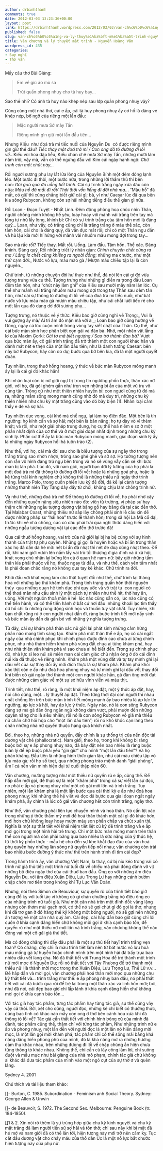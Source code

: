 ```yaml
---
author: drbinhthanh
comments: true
date: 2012-03-03 13:23:36+00:00
layout: post
link: https://drbinhthanh.wordpress.com/2012/03/03/van-ch%c6%b0%c6%a1ng-va-ly-thuy%e1%ba%bft-m%e1%ba%a5t-trinh-nguy%e1%bb%85n-hoang-van/
published: false
slug: van-ch%c6%b0%c6%a1ng-va-ly-thuy%e1%ba%bft-m%e1%ba%a5t-trinh-nguy%e1%bb%85n-hoang-van
title: Văn chương và lý thuyết mất trinh - Nguyễn Hoàng Văn
wordpress_id: 435
categories:
- Suy nghĩ
- Thơ văn
---
```


Mấy câu thơ Bùi Giáng:


<blockquote>Em về giũ áo mù sa

Trút quần phong nhuỵ cho tà huy bay...</blockquote>


Sao thế nhỉ? Có ánh tà huy nào khép nép sau lớp quần phong nhuỵ vậy?

Cũng cùng một nhà thơ, cái e ấp, cái tà huy phong nhuỵ ấy cơ hồ là dáng vẻ khép nép, bỡ ngỡ của riêng một lần đầu:


<blockquote>Mặc người mưa Sở mây Tần

Riêng mình gìn giữ một lần đầu tiên...</blockquote>




Nhưng Kiều ­ như đoá trà mi tiếc nuối của Nguyễn Du ­ có được riêng mình gìn giữ thế đâu? _Tiếc thay một đoá trà mi / Con ong đã tỏ đường đi lối về.._.Kiều vùi hoa dập liễu, Kiều chán chê mưa Sở mây Tần, những mười lăm năm trời, vậy mà, vẫn có thể ngửng đầu với Kim cái ngày hạnh ngộ: _Chữ trinh còn một chút này...<!-- more -->_




Rồi người sương phụ lay lắt lửa lòng của Nguyễn Bính một đêm đông lạnh lẽo. Một bước đi thôi, một bước nữa, trong những lời thầm thủ thỉ bên con: _Gái goá qua đò uổng tiết trinh_. Cái sự trinh trắng ngày xưa đâu còn nữa: _Màu hồ đã mất đi rồi/ Thôi thôi vốn liếng đi đời nhà ma.._. “Màu hồ” đã mất, có giữ thì cũng chẳng biết giữ cái gì; bà, ví như Caesar lúc đã qua bên kia sông Rubycon, không còn sợ hãi những tiếng điều thế gian gì nữa.




Rồi Loan - Ðoạn Tuyệt - Nhất Linh. Ðêm động phòng hoa chúc nhìn Thân, người chồng mình không hề yêu, loay hoay với mảnh vải trắng trên tay mà lòng tự nhủ lấy lòng, khinh bỉ: Chỉ có sự trinh trắng của tâm hồn mới là đáng quý... Loan, như vậy, có trắng cũng chỉ là trăng trắng ở màu thể xác, còn tâm hồn, cái cho là đáng quý, đã vẩn đục mất rồi; chỉ có một Thân ngu đần và hủ lậu kia mới hí hửng với mảnh vải nhuốm màu mong đợi trong tay...




Sao mà rắc rối? Tiếc thay. Mất rồi. Uổng. Làm đầu. Tâm hồn. Thể xác. Ðáng khinh. Ðáng quý. Rồi những triết lý nhân gian: _Chính chuyên chết cũng ra ma / Lẳng lơ chết cũng khiêng ra ngoài đồng_; những ma chước, như một thứ cạm đời:_ Nước vỏ lựu, máu mào gà / Mượn màu chiêu tập lại là còn nguyên._




Chữ trinh, từ những chuyện đời hư thực như thế, đã nói lên cái gì đó vừa tượng trưng vừa cụ thể. Tượng trưng như những gì diễn ra trong đầu Loan đêm tân hôn, như “chút này làm ghi” của Kiều sau mười mấy năm lăn lóc. Cụ thể như mảnh vải trắng nhuốm màu mong đợi trong tay Thân sau đêm tân hôn, như cái sự thông tỏ đường đi lối về của đoá trà mi tiếc nuối, như bát nước vỏ lựu máu mào gà mượn màu chiêu tập, như cái chắt lưỡi tiếc rẻ cho một lần qua đò dang dở đời sương phụ...




Tượng trưng, nó thuộc về ý thức: Kiều bao giờ cũng nghĩ về Trọng:_ Vui là vui gượng ấy mà/ Ai tri âm đó mặn mà với ai_; Loan bao giờ cũng hướng về Dũng, ngay cả lúc cuộn mình trong vòng tay siết chặt của Thân. Cụ thể, như cái bức màn sinh học phân biệt con gái và đàn bà. Nhớ, một nhân vật lẳng lơ của Maxim Gorki: _Gái tơ mà biết ngượng / Sao trở thành đàn bà?_ Vượt qua bức màn ấy, cô gái trinh trắng đã trở thành một con người khác hẳn và đánh mất nét e thẹn của một lần đầu tiên; như là danh tướng Caesar: bên này bờ Rubycon, hãy còn do dự; bước qua bờ bên kia, đã là một người quyết đoán.




Tuy nhiên, trong thuở hồng hoang, ý thức về bức màn Rubycon mỏng manh ấy lại là cái gì đó khác hẳn!




Khi nhân loại còn bị nữ giới ngự trị trong tín ngưỡng phồn thực, thân xác nữ giới, với họ, đã gói ghém gần như trọn vẹn những bí ẩn của một vũ trụ vô cùng tận. Trông cứ như một thiên nhiên huyền bí: con người cũng từ đó mà ra, những mầm sống mong manh cũng nhờ đó mà duy trì, những chu kỳ thiên nhiên như chu kỳ mặt trăng cũng vào đó bày biện (1). Nhân loại cảm thấy e dè và sợ hãi.




Tuy nhiên dục vọng, cái khó mà chế ngự, lại làm họ điên đảo. Một bên là tín ngưỡng: họ kính cẩn và sợ hãi; một bên là bản năng: họ tự dày vò vì thèm khát; và rồi, như một giải pháp trung dung, họ cụ thể hoá niềm e sợ ở một phần nhất định của cơ thể và ở một giai đoạn nhất định trong những chu kỳ sinh lý. Phần cơ thể ấy là bức màn Rubycon mỏng manh, giai đoạn sinh lý ấy là những ngày Rubycon hối hả tuôn trào (2).




Như thế, với họ, cái mà đời sau cho là biểu tượng của sự ngây thơ trong trắng trông sao nhờn nhợn, trông sao ghê ghê và sờ sợ. Họ tưởng tượng nên con rắn vô hình đang trú ngụ bên trong và nó sẽ vùng vẫy cắn xé khi bức màn bị tàn phá. Lúc đó, với nam giới, người bạn đời lý tưởng của họ phải là một đoá trà mi đã thông tỏ đường đi lối về: hoặc là những goá phụ, hoặc là kẻ từng trải kinh nghiệm chứ không thể là những thiếu nữ ngây thơ trinh trắng. Marco Polo, trong cuốn phiên lưu ký để đời, đã kể lại cảnh tượng những thanh niên Tây Tạng đây đẩy từ chối, không chịu làm chồng trinh nữ.




Và như thế, những đoá trà mi! Ðể thông tỏ đường đi lối về, họ phải nhờ cậy đến những quyền năng siêu nhiên nào đó: viên tù trưởng, vị pháp sư hay thậm chí những ngẫu tượng dương vật bằng gỗ hay bằng đá tại các đền thờ. Tại Malabar Coast, những thiếu nữ sắp lấy chồng phải sính lễ cầu xin để được những pháp sư “hái hoa” trước lễ thành hôn; trong xã hội La Mã cổ đại, trước khi về nhà chồng, các cô dâu phải trải qua nghi thức dâng hiến với những ngẫu tượng dương vật tại các đền thờ trước đã!




Qua cái thuở hồng hoang, vai trò của nữ giới lại bị hạ bệ cùng với sự hình thành của trật tự phụ quyền. Những gì gọi là huyền hoặc và bí ẩn trong thân xác họ đã dần dà hé mở: nét bí ẩn đã nhạt thì nét đe doạ cũng nhạt theo. Ðể rồi, khi nam giới vươn lên nắm lấy vai trò tối thượng ở gia đình và ở xã hội, khát vọng chủ nhân lại bừng lên cả ở quan hệ nam-nữ: bây giờ những tấm thân kia phải thuộc về họ, thuộc ngay từ đầu, và như thế, cách yên tâm nhất là phải đoan chắc rằng nó không qua tay kẻ khác. Chữ trinh ra đời.




Khởi đầu với khát vọng làm chủ thật tuyệt đối như thế, chữ trinh lại thăng hoa với những lạc thú khám phá. Trong tình trạng quần hôn thời nguyên thủy ­ qua những quan hệ tình dục phi quy ước và vô trật tự ­ con người có thể thoả mãn nhu cầu sinh lý một cách tự nhiên như thể hít, thở hay ăn, uống. Với một nguồn thoả mãn ê hề ­ lúc nào cũng sẵn có, lúc nào cũng có thể tiến hành, và có thể tiến hành ở bất cứ nơi đâu ­ những khoái lạc tìm thấy cơ hồ chỉ là những rung động sinh học và thuần tuý vật chất. Tuy nhiên, khi bản chất rừng rú ở con người nhạt dần đi, ràng buộc trinh tiết mới nẩy sinh và bức màn ấy dần dà gắn bó với những ý nghĩa tượng trưng.




Từ đây, cái sự khám phá thân xác nữ giới lại phát sinh những cảm hứng phần nào mang tính sáng tạo. Khám phá một thân thể e ấp, họ có cái ngất ngây của nhà chinh phục khi chinh phục được đỉnh cao chưa ai từng chinh phục, như nhà thám hiểm khám phá vùng đất chưa ai từng khám phá, hay như nhà thiên văn khám phá vì sao chưa ai hề biết đến. Trong sự chinh phục đó, nhà lực sĩ leo núi sẽ miên man cái cảm giác chủ nhân ông ở đó cái đỉnh núi kia đã thuộc về riêng mình. Khám phá một vùng đất và tự tay mình ghi lại dấu vết của sự thay đổi ấy mới đích thực là sự khám phá. Khám phá khối xác thịt còn e ấp như đoá hoa phong nhuỵ và tự mình ghi lại dấu vết thay đổi khi biến cô gái ngây thơ thành một con người khác hẳn, gã đàn ông mới đạt được những cảm giác về một sự sở hữu vĩnh viễn và máu thịt.




Trinh tiết, như thế, rõ ràng, là một khái niệm áp đặt, một ý thức áp đặt, hay, nói cho cùng, một... lý thuyết áp đặt. Theo từng thời đại con người thi nhau chất chồng lên trên bức màn trinh tiết mỏng manh ấy bao nhiêu là áp lực tín ngưỡng, áp lực xã hội, hay áp lực ý thức. Ngày nào, nó là con sông Rubycon đáng sợ mà gã đàn ông ngần ngừ không dám vượt, phải mượn đến những quyền năng cho là siêu nhiên; rồi nó là con sông Rubycon vô giá mà thiếu nữ chần chờ hồi hộp cho “một lần đầu tiên”; rồi nó khô khốc cạn láng theo chân những nhà nữ quyền thuộc hạng quá khích nhất.




Bởi, theo họ, những nhà nữ quyền, đấy chính là sự thống trị của nền độc tài dương vật chế (phallocratic). Nam giới, theo họ, trong khi không bị ràng buộc bởi sự e ấp phong nhuỵ nào, đã bày đặt nên bao nhiêu là ràng buộc luân lý để ép buộc phái yếu “gìn giữ” cho mình “một lần đầu tiên”? Và họ phản kháng. Ðầu tiên là những hình thức gian lận, như cái màu chiêu tập vỏ lựu mào gà; rồi họ sổ toẹt, qua những phong trào mệnh danh “giải phóng”, ầm ĩ cả nền văn minh hiện đại từ cuối thập niên 60.




Văn chương, mường tượng như một thiếu nữ quyến rũ e ấp, cũng thế. Ðể hấp dẫn mời gọi, để thực sự là một “khám phá” trong cả sự viết lẫn sự đọc, nó phải e ấp và phong nhuỵ như một cô gái mới lớn và trinh trắng. Tuy nhiên, một lần khám phá là một lần bước qua cái thời kỳ e ấp như đoá hoa phong nhuỵ; khi những thế hệ viết và đọc đã bước qua giai đoạn ngất ngây khám phá, ấy chính là lúc cô gái văn chương hết còn trinh trắng, ngây thơ.




Như thế, văn chương phải liên tục chuyển mình và hoá thân. Nó cần lột xác trong những ý thức thẩm mỹ mới để hoá thân thành một cái gì đó khác hơn, mới hơn chứ không loay hoay mượn màu son phấn chắp vá chút xuân thì. Nghĩa là một sự thất tiết với khái niệm tiết liệt cũ kỹ để trinh trắng và e ấp mời gọi trong một hình hài trẻ trung. Chỉ một bức màn mỏng manh trên thân thể con người mà còn phải băng qua bao nhiêu là sức nặng của ý thức hệ, từ thời kỳ phồn thực - mẫu hệ cho đến sự khe khắt đạo đức của văn hoá phụ quyền hay những làn sóng nữ quyền tiếp nối nhau; văn chương còn trải bao nhiêu bước đường ý thức như thế trên hành trình đi tìm cái đẹp?




Trong hành trình ấy, văn chương Việt Nam, lạ thay, cứ bị níu kéo trong vai cô trinh nữ già thủ tiết: một trinh nữ tuổi đã về chiều mà phải đỏng đảnh vờ vịt những bộ điệu ngây thơ của cái thuở ban đầu. Õng ẹo với những âm điệu Nguyễn Du, với âm điệu Xuân Diệu, Lưu Trọng Lư hay những cánh bướm chập chờn mơ tiên trong không khí Tự Lực Văn Ðoàn.




Nhưng, nói theo Simon de Beauviour, sự quyến rũ của trinh tiết bao giờ cũng đố kỵ với tuổi tác vì không có gì chán chường bằng bộ điệu õng ẹo của những trinh nữ tuổi già. Như một căn nhà trên một đỉnh đồi: vắng lặng nhưng còn thơm mùi gạch mới, có thể nó sẽ gợi chút gì đó gọi là thơ; nhưng khi đã trơ gan ở đó hàng thế kỷ không một bóng người, nó sẽ gợi nên những ấn tượng về một căn nhà quỷ ám. Cái đẹp, cái hấp dẫn bao giờ cũng chỉ lôi cuốn ở khía cạnh dâng hiến chứ không mời gọi ở khía cạnh bảo tồn, để quyến rũ như một thiếu nữ mới lớn và trinh trắng, văn chương không thể nào đóng vai một cô gái già thủ tiết.




Mà có đóng chăng thì đấy đâu phải là một sự thủ tiết hayï trinh trắng vẹn toàn? Có chăng, đấy chỉ là màu trinh tiết làm nên từ bát nước vỏ lựu hoà máu mồng gà tự huyễn hoặc chính mình trên một hình hài đã trầy trụa bao nhiêu dấu vết lang chạ. Nó đã thất tiết với Trung Hoa để trở thành một trinh nữ mời mọc ở Nguyễn Du; rồi nó thất tiết với Tây Phưong để trở thành một thiếu nữ Hà thành mời mọc trong thơ Xuân Diệu, Lưu Trọng Lư, Thế Lữ v.v... Ðể hấp dẫn và mời gọi, văn chương phải hoá thân mời mọc qua những chu kỳ thất tiết và... trinh trắng như thế: e ấp phong nhuỵ ban đầu, nó phải thất tiết với cái đã bước qua rồi để trẻ lại trong một thân xác và linh hồn mới; bởi, như đã nói, cái đẹp bao giờ chỉ lấp lánh ở khía cạnh dâng hiến chứ không mời gọi ở khía cạnh bảo tồn...




Với tác giả hay tác phẩm, từng tác phẩm hay từng tác giả, sự thể cũng vầy vậy cả thôi. Bởi, xét cho cùng, người đọc, những kẻ chỉ biết có thưởng thức, cũng bạc tình có khác nào mấy con ong ơ thờ bên cánh hoa xưa khi đã thông tỏ lối về? Tác giả cần thất tiết với chính hình bóng cũ của mình đã đành, tác phẩm cũng thế, thậm chí với từng tác phẩm. Như những trinh nữ e ấp và phong nhuỵ, một lần đến với người đọc là một lần nó hiến dâng mời mọc, là một lần gọi mời khám phá; tác phẩm chỉ có thể sống mãi bằng khả năng dâng hiến phong phú của mình, đó là khả năng mở ra những hướng cảm thụ khác nhau, trên những đưòng đi lối về chập chùng ẩn hiện chưa từng thông tỏ khác nhau. Không thế, chỉ cần cù lấy công làm lời, chỉ suông đuột và mẫu mực như bài giảng của nhà mô phạm, chính tác giả chứ không ai khác đã đưa tác phẩm của mình vào một ngõ cụt của sự thờ ơ và quên lãng.


Sydney 4. 2001

Chú thích và tài liệu tham khảo:

[[]](http://www.tienve.org/home/viet/viewVietJournals.do?action=viewArtwork&artworkId=34#R)- Burton, C. 1985. Subordination - Feminism anh Social Theory. Sydney: George Allen & Unwin

[[]](http://www.tienve.org/home/viet/viewVietJournals.do?action=viewArtwork&artworkId=34#R)- de Beauvoir, S. 1972. The Second Sex. Melbourne: Penguine Book (tr. 184-1850).

[[]](http://www.tienve.org/home/viet/viewVietJournals.do?action=viewArtwork&artworkId=34#R)1 & 2. Xin nói rõ thêm là sự trùng hợp giữa chu kỳ kinh nguyệt và chu kỳ mặt trăng đã làm người tiền sử sợ hãi và tôn thờ; chỉ sau này khi bí mật đã hé mở và nam giới đã có thể lấn tới, hiện tượng này mới trở nên cấm kỵ. Tục cắt đầu dương vật cho chảy máu của thổ dân Úc là một nỗ lực bắt chước hiện tượng này của phụ nữ.
